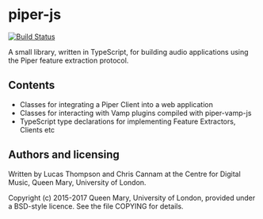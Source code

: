 
# piper-js

[![Build Status](https://travis-ci.org/LucasThompson/piper-js.svg?branch=master)](https://travis-ci.org/LucasThompson/piper-js)

A small library, written in TypeScript, for building audio applications
using the Piper feature extraction protocol.

## Contents

 * Classes for integrating a Piper Client into a web application
 * Classes for interacting with Vamp plugins compiled with piper-vamp-js
 * TypeScript type declarations for implementing Feature Extractors, Clients etc

## Authors and licensing

Written by Lucas Thompson and Chris Cannam at the Centre for Digital
Music, Queen Mary, University of London.

Copyright (c) 2015-2017 Queen Mary, University of London, provided
under a BSD-style licence. See the file COPYING for details.
